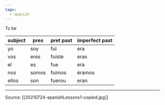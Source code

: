 ```yaml
---
tags:
  - spanish
---
```


To be

| subject | pres  | pret past | imperfect past |
| ------- | ----- | --------- | -------------- |
| yo      | soy   | fui       | era            |
| vos     | eres  | fuiste    | eras           |
| el      | es    | fue       | era            |
| nos     | somos | fuimos    | éramos         |
| ellos   | son   | fuerou    | eran           |

---

Source: [[20210724-spanishLessons1-copied.jpg]]
